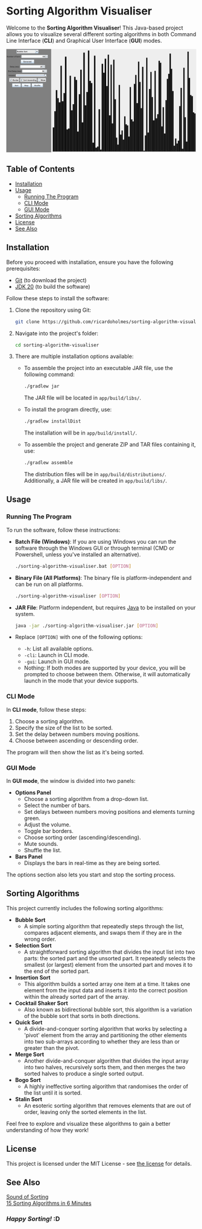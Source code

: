 # Sorting Algorithm Visualiser

Welcome to the **Sorting Algorithm Visualiser**! This Java-based project allows you to visualize several different sorting algorithms in both Command Line Interface (**CLI**) and Graphical User Interface (**GUI**) modes.

![Screenshot of GUI](./assets/Example.png)

## Table of Contents

- [Installation](#installation)
- [Usage](#usage)
  - [Running The Program](#running-the-program)
  - [CLI Mode](#cli-mode)
  - [GUI Mode](#gui-mode)
- [Sorting Algorithms](#sorting-algorithms)
- [License](#license)
- [See Also](#see-also)

## Installation

Before you proceed with installation, ensure you have the following prerequisites:

- [Git](https://git-scm.com/downloads) (to download the project)
- [JDK 20](https://www.oracle.com/java/technologies/downloads/#jdk20) (to build the software)

Follow these steps to install the software:

1. Clone the repository using Git:

    ```bash
    git clone https://github.com/ricardoholmes/sorting-algorithm-visualiser/
    ```

2. Navigate into the project's folder:

    ```bash
    cd sorting-algorithm-visualiser
    ```

3. There are multiple installation options available:

    - To assemble the project into an executable JAR file, use the following command:

        ```bash
        ./gradlew jar
        ```

        The JAR file will be located in `app/build/libs/`.

    - To install the program directly, use:

        ```bash
        ./gradlew installDist
        ```

        The installation will be in `app/build/install/`.

    - To assemble the project and generate ZIP and TAR files containing it, use:

        ```bash
        ./gradlew assemble
        ```

        The distribution files will be in `app/build/distributions/`.  \
        Additionally, a JAR file will be created in `app/build/libs/`.

## Usage

### Running The Program

To run the software, follow these instructions:

- **Batch File (Windows)**: If you are using Windows you can run the software through the Windows GUI or through terminal (CMD or Powershell, unless you've installed an alternative).

    ```bash
    ./sorting-algorithm-visualiser.bat [OPTION]
    ```

- **Binary File (All Platforms)**: The binary file is platform-independent and can be run on all platforms.

    ```bash
    ./sorting-algorithm-visualiser [OPTION]
    ```

- **JAR File**: Platform independent, but requires [Java](https://www.oracle.com/java/technologies/downloads/#jdk20) to be installed on your system.

    ```bash
    java -jar ./sorting-algorithm-visualiser.jar [OPTION]
    ```

- Replace `[OPTION]` with one of the following options:
  - `-h`: List all available options.
  - `-cli`: Launch in CLI mode.
  - `-gui`: Launch in GUI mode.
  - Nothing: If both modes are supported by your device, you will be prompted to choose between them. Otherwise, it will automatically launch in the mode that your device supports.

### CLI Mode

In **CLI mode**, follow these steps:

1. Choose a sorting algorithm.
2. Specify the size of the list to be sorted.
3. Set the delay between numbers moving positions.
4. Choose between ascending or descending order.

The program will then show the list as it's being sorted.

### GUI Mode

In **GUI mode**, the window is divided into two panels:

- **Options Panel**
  - Choose a sorting algorithm from a drop-down list.
  - Select the number of bars.
  - Set delays between numbers moving positions and elements turning green.
  - Adjust the volume.
  - Toggle bar borders.
  - Choose sorting order (ascending/descending).
  - Mute sounds.
  - Shuffle the list.
- **Bars Panel**
  - Displays the bars in real-time as they are being sorted.

The options section also lets you start and stop the sorting process.

## Sorting Algorithms

This project currently includes the following sorting algorithms:

- **Bubble Sort**
  - A simple sorting algorithm that repeatedly steps through the list, compares adjacent elements, and swaps them if they are in the wrong order.
- **Selection Sort**
  - A straightforward sorting algorithm that divides the input list into two parts: the sorted part and the unsorted part. It repeatedly selects the smallest (or largest) element from the unsorted part and moves it to the end of the sorted part.
- **Insertion Sort**
  - This algorithm builds a sorted array one item at a time. It takes one element from the input data and inserts it into the correct position within the already sorted part of the array.
- **Cocktail Shaker Sort**
  - Also known as bidirectional bubble sort, this algorithm is a variation of the bubble sort that sorts in both directions.
- **Quick Sort**
  - A divide-and-conquer sorting algorithm that works by selecting a 'pivot' element from the array and partitioning the other elements into two sub-arrays according to whether they are less than or greater than the pivot.
- **Merge Sort**
  - Another divide-and-conquer algorithm that divides the input array into two halves, recursively sorts them, and then merges the two sorted halves to produce a single sorted output.
- **Bogo Sort**
  - A highly ineffective sorting algorithm that randomises the order of the list until it is sorted.
- **Stalin Sort**
  - An esoteric sorting algorithm that removes elements that are out of order, leaving only the sorted elements in the list.

Feel free to explore and visualize these algorithms to gain a better understanding of how they work!

## License

This project is licensed under the MIT License - see [the license](LICENSE) for details.

## See Also

[Sound of Sorting](https://panthema.net/2013/sound-of-sorting/) \
[15 Sorting Algorithms in 6 Minutes](https://youtu.be/kPRA0W1kECg)

### ***Happy Sorting!* :D**
